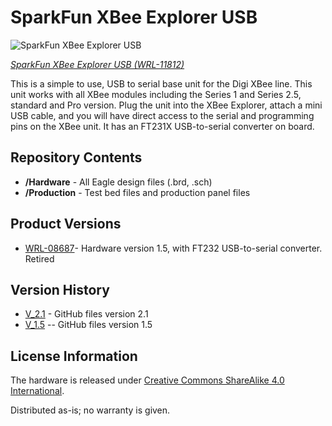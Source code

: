 SparkFun XBee Explorer USB
==========================

![SparkFun XBee Explorer USB ](https://cdn.sparkfun.com//assets/parts/8/1/4/0/11812-02.jpg)

[*SparkFun XBee Explorer USB (WRL-11812)*](https://www.sparkfun.com/products/11812)

This is a simple to use, USB to serial base unit for the Digi XBee line. 
This unit works with all XBee modules including the Series 1 and Series 2.5, standard and Pro version. 
Plug the unit into the XBee Explorer, attach a mini USB cable, 
and you will have direct access to the serial and programming pins on the XBee unit.
It has an FT231X USB-to-serial converter on board. 

Repository Contents
-------------------

* **/Hardware** - All Eagle design files (.brd, .sch)
* **/Production** - Test bed files and production panel files

Product Versions
----------------
* [WRL-08687](https://www.sparkfun.com/products/retired/8687)- Hardware version 1.5, with FT232 USB-to-serial converter. Retired

Version History
---------------
* [V_2.1](https://github.com/sparkfun/XBee_Explorer_USB/tree/V_2.1) - GitHub files version 2.1
* [V_1.5](https://github.com/sparkfun/XBee_Explorer_USB/tree/V_1.5) -- GitHub files version 1.5

License Information
-------------------
The hardware is released under [Creative Commons ShareAlike 4.0 International](https://creativecommons.org/licenses/by-sa/4.0/).

Distributed as-is; no warranty is given.
